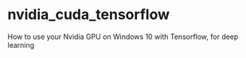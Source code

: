 # nvidia_cuda_tensorflow
How to use your Nvidia GPU on Windows 10 with Tensorflow, for deep learning
